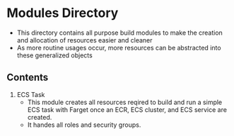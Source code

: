 # Modules Directory
- This directory contains all purpose build modules to make the creation and allocation of resources easier and cleaner
- As more routine usages occur, more resources can be abstracted into these generalized objects

## Contents

1. ECS Task
	- This module creates all resources reqired to build and run a simple ECS task with Farget once
	an ECR, ECS cluster, and ECS service are created.
	- It handes all roles and security groups.